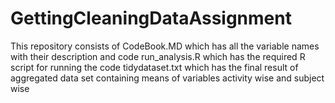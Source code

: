 # GettingCleaningDataAssignment

This repository consists of
CodeBook.MD which has all the variable names with their description and code
run_analysis.R which has the required R script for running the code
tidydataset.txt which has the final result of aggregated data set containing means of variables activity wise and subject wise
